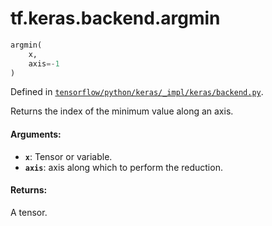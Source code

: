 <div itemscope itemtype="http://developers.google.com/ReferenceObject">
<meta itemprop="name" content="tf.keras.backend.argmin" />
</div>

# tf.keras.backend.argmin

``` python
argmin(
    x,
    axis=-1
)
```



Defined in [`tensorflow/python/keras/_impl/keras/backend.py`](https://www.tensorflow.org/code/tensorflow/python/keras/_impl/keras/backend.py).

Returns the index of the minimum value along an axis.

#### Arguments:

* <b>`x`</b>: Tensor or variable.
* <b>`axis`</b>: axis along which to perform the reduction.


#### Returns:

A tensor.